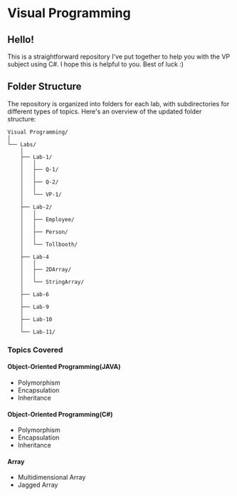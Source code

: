 # Visual Programming
## Hello!
This is a straightforward repository I've put together to help you with the VP subject using C#. I hope this is helpful to you. Best of luck :)

## Folder Structure

The repository is organized into folders for each lab, with subdirectories for different types of topics. Here's an overview of the updated folder structure:

```
Visual Programming/
│
└── Labs/
    │
    ├── Lab-1/
    │   │
    │   ├── Q-1/
    │   │
    │   ├── Q-2/
    │   │
    │   └── VP-1/
    │
    ├── Lab-2/
    │   │
    │   ├── Employee/
    │   │
    │   ├── Person/
    │   │
    │   └── Tollbooth/
    │
    ├── Lab-4
    │   │
    │   ├── 2DArray/
    │   │
    │   └── StringArray/
    │
    ├── Lab-6
    │
    ├── Lab-9
    │
    ├── Lab-10
    │
    └── Lab-11/
```

### Topics Covered

#### Object-Oriented Programming(JAVA)
- Polymorphism
- Encapsulation
- Inheritance
#### Object-Oriented Programming(C#)
- Polymorphism
- Encapsulation
- Inheritance
#### Array
- Multidimensional Array
- Jagged Array